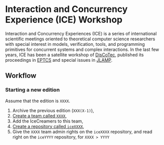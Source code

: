 # Interaction and Concurrency Experience (ICE) Workshop

Interaction and Concurrency Experiences (ICE) is a series of international scientific meetings oriented to theoretical computer science researchers with special interest in models, verification, tools, and programming primitives for concurrent systems and complex 
interactions.
In the last few years, ICE has been a satellite workshop of [DisCoTec](https://www.discotec.org/), published  its proceedings in [EPTCS](https://eptcs.org/) and special issues in [JLAMP](https://www.journals.elsevier.com/journal-of-logical-and-algebraic-methods-in-programming).

## Workflow 

### Starting a new edition

Assume that the edition is `XXXX`.

1. Archive the previous edition (`XXX(X-1)`),
2. [Create a team called `XXXX`](https://github.com/orgs/ice-workshop/new-team),
3. Add the IceCreamers to this team,
4. [Create a repository called `iceXXXX`](https://github.com/organizations/ice-workshop/repositories/new),
5. Give the `XXXX` team admin rights on the `iceXXXX` repository, and read right on the `iceYYYY` repository, for `XXXX > YYYY`
